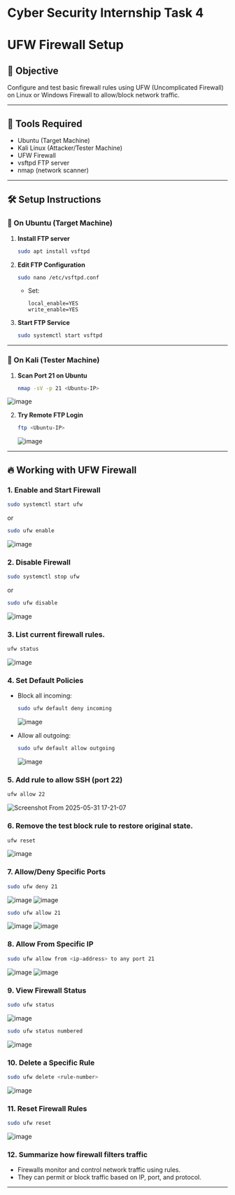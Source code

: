 # Cyber Security Internship Task 4
# UFW Firewall Setup  

## 🎯 Objective
Configure and test basic firewall rules using UFW (Uncomplicated Firewall) on Linux or Windows Firewall to allow/block network traffic.

---

## 🧰 Tools Required
- Ubuntu (Target Machine)
- Kali Linux (Attacker/Tester Machine)
- UFW Firewall
- vsftpd FTP server
- nmap (network scanner)

---

## 🛠️ Setup Instructions

### 📍 On Ubuntu (Target Machine)
1. **Install FTP server**
   ```bash
   sudo apt install vsftpd
   ```

2. **Edit FTP Configuration**
   ```bash
   sudo nano /etc/vsftpd.conf
   ```
   - Set:
     ```
     local_enable=YES
     write_enable=YES
     ```

3. **Start FTP Service**
   ```bash
   sudo systemctl start vsftpd
   ```

---

### 📍 On Kali (Tester Machine)
1. **Scan Port 21 on Ubuntu**
   ```bash
   nmap -sV -p 21 <Ubuntu-IP>
   ```
![image](https://github.com/user-attachments/assets/cac822cb-6895-4540-bf0f-b243b9199e88)

2. **Try Remote FTP Login**
   ```bash
   ftp <Ubuntu-IP>
   ```
   ![image](https://github.com/user-attachments/assets/09fb6e7d-2e45-4dbe-b43a-a5f1a075823c)

---

## 🔥 Working with UFW Firewall

### 1. Enable and Start Firewall
```bash
sudo systemctl start ufw
```
or
```bash
sudo ufw enable
```
![image](https://github.com/user-attachments/assets/f3ff8314-1f5c-4a03-a591-506703abf105)

### 2. Disable Firewall
```bash
sudo systemctl stop ufw
```
or
```bash
sudo ufw disable
```
![image](https://github.com/user-attachments/assets/4bfd6c96-77b1-40f7-9f68-e6f009a3d963)
### 3. List current firewall rules.
```bash
ufw status
```
![image](https://github.com/user-attachments/assets/44322705-caac-41fd-a619-e699cde12d70)

### 4. Set Default Policies
- Block all incoming:
  ```bash
  sudo ufw default deny incoming
  ```
  ![image](https://github.com/user-attachments/assets/c8684a19-766b-42b1-8835-c03895392662)

- Allow all outgoing:
  ```bash
  sudo ufw default allow outgoing
  ```
  ![image](https://github.com/user-attachments/assets/4dd38323-3ddf-47d4-8c97-02486a706bbe)

### 5. Add rule to allow SSH (port 22)
```bash
ufw allow 22
```
![Screenshot From 2025-05-31 17-21-07](https://github.com/user-attachments/assets/29264066-813a-48a6-aa65-bbdea1c73bba)

### 6. Remove the test block rule to restore original state.
```bash
ufw reset
```
![image](https://github.com/user-attachments/assets/836c28b5-fac9-4d87-ab18-0eb0dfa93caa)

### 7. Allow/Deny Specific Ports
```bash
sudo ufw deny 21
```
![image](https://github.com/user-attachments/assets/158048ec-2c6b-470e-9a7c-ebacd2eebb88)
![image](https://github.com/user-attachments/assets/0b65a858-0268-4537-a6d2-14f7cf04de2e)

```bash
sudo ufw allow 21
```
![image](https://github.com/user-attachments/assets/a7ac088f-0e4e-4434-9282-8bdef32ca881)
![image](https://github.com/user-attachments/assets/47efd738-6b92-487e-865d-acc140c5cdf5)

### 8. Allow From Specific IP
```bash
sudo ufw allow from <ip-address> to any port 21
```
![image](https://github.com/user-attachments/assets/e2442257-6537-4f21-a4d7-51f5e932cfd9)
![image](https://github.com/user-attachments/assets/ef0a61fa-9ee9-48d9-8a2b-12ef9a44f55c)

### 9. View Firewall Status
```bash
sudo ufw status
```
![image](https://github.com/user-attachments/assets/16d04cc1-48b8-4161-9384-757fc90c19c6)
```bash
sudo ufw status numbered
```
![image](https://github.com/user-attachments/assets/4dc5909c-4dd3-41d9-b9c6-f5cff1b65dea)

### 10. Delete a Specific Rule
```bash
sudo ufw delete <rule-number>
```
![image](https://github.com/user-attachments/assets/533351e1-9a59-48bd-a725-35bbfe5a0f37)

### 11. Reset Firewall Rules
```bash
sudo ufw reset
```
![image](https://github.com/user-attachments/assets/715bb747-6100-452f-a2c3-3bb4ba5d5355)

### 12. Summarize how firewall filters traffic
- Firewalls monitor and control network traffic using rules.
- They can permit or block traffic based on IP, port, and protocol.

---

